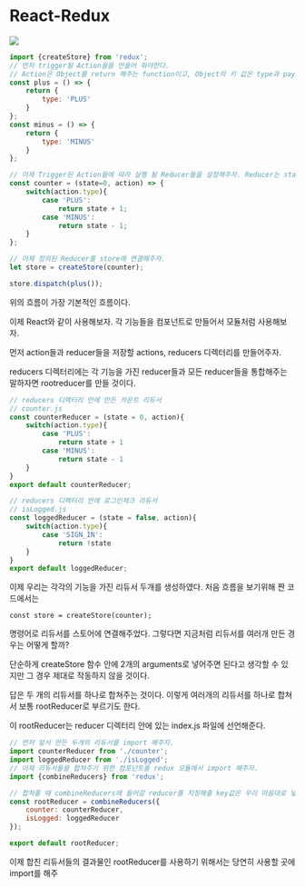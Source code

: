 # React-Redux

![](https://miro.medium.com/max/588/1*rwnd-zztHEQ_Qt-ZVXH7Jw.png)

```js
import {createStore} from 'redux';
// 먼저 trigger될 Action들을 만들어 줘야한다.
// Action은 Object를 return 해주는 function이고, Object의 키 값은 type과 payload로 나눌 수 있는데, type은 리듀서에서 Action을 구분할 수 있게 해주고, payload는 action에서 reducer로 보내고 싶은 데이터를 마음대로 보내주는 역할이다.
const plus = () => {
    return {
        type: 'PLUS'
    }
};
const minus = () => {
    return {
        type: 'MINUS'
    }
};

// 이제 Trigger된 Action들에 따라 실행 될 Reducer들을 설정해주자. Reducer는 state의 변화를 정의해준다.
const counter = (state=0, action) => {
    switch(action.type){
        case 'PLUS':
            return state + 1;
        case 'MINUS':
            return state - 1;
    }
};

// 이제 정의된 Reducer를 store에 연결해주자.
let store = createStore(counter);

store.dispatch(plus());
```

위의 흐름이 가장 기본적인 흐름이다.

이제 React와 같이 사용해보자. 각 기능들을 컴포넌트로 만들어서 모듈처럼 사용해보자.

먼저 action들과 reducer들을 저장할 actions, reducers 디렉터리를 만들어주자.

reducers 디렉터리에는 각 기능을 가진 reducer들과 모든 reducer들을 통합해주는 말하자면 rootreducer를 만들 것이다.

```js
// reducers 디렉터리 안에 만든 카운트 리듀서
// counter.js
const counterReducer = (state = 0, action){
    switch(action.type){
        case 'PLUS':
            return state + 1
        case 'MINUS':
            return state - 1
    }
}
export default counterReducer;
```

```js
// reducers 디렉터리 안에 로그인체크 리듀서
// isLogged.js
const loggedReducer = (state = false, action){
    switch(action.type){
        case 'SIGN_IN':
            return !state
    }
}
export default loggedReducer;
```

이제 우리는 각각의 기능을 가진 리듀서 두개를 생성하였다. 처음 흐름을 보기위해 짠 코드에서는

`const store = createStore(counter);`

명령어로 리듀서를 스토어에 연결해주었다. 그렇다면 지금처럼 리듀서를 여러개 만든 경우는 어떻게 할까?

단순하게 createStore 함수 안에 2개의 arguments로 넣어주면 된다고 생각할 수 있지만 그 경우 제대로 작동하지 않을 것이다.

답은 두 개의 리듀서를 하나로 합쳐주는 것이다. 이렇게 여러개의 리듀서를 하나로 합쳐서 보통 rootReducer로 부르기도 한다.

이 rootReducer는 reducer 디렉터리 안에 있는 index.js 파일에 선언해준다.

```js
// 먼저 앞서 만든 두개의 리듀서를 import 해주자.
import counterReducer from './counter';
import loggedReducer from './isLogged';
// 이제 리듀서들을 합쳐주기 위한 컴포넌트를 redux 모듈에서 import 해주자.
import {combineReducers} from 'redux';

// 합쳐줄 때 combineReducers에 들어갈 reducer를 지칭해줄 key값은 우리 마음대로 넣어도 된다. 실제 reducer 이름과 같이 설정할 경우 ES6의 생략기능을 사용할 수 있기 때문에 간단하게 선언해줄 수 있다.(ex. counterReducer: counterReducer 대신 그냥 counterReducer만 써줘도 된다.)
const rootReducer = combineReducers({
    counter: counterReducer,
    isLogged: loggedReducer
});

export default rootReducer;
```

이제 합친 리듀서들의 결과물인 rootReducer를 사용하기 위해서는 당연히 사용할 곳에 import를 해주

